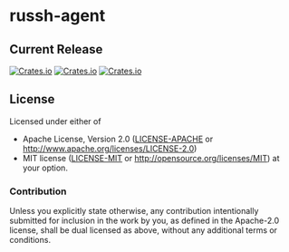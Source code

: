 # russh-agent
## Current Release
[![Crates.io](https://img.shields.io/crates/v/russh-agent.svg)](https://crates.io/crates/russh-agent)
[![Crates.io](https://img.shields.io/crates/l/russh-agent.svg)](https://crates.io/crates/russh-agent)
[![Crates.io](https://img.shields.io/crates/d/russh-agent.svg)](https://crates.io/crates/russh-agent)

<!-- ## Build Status
|              |                                                                                   |
---------------|-----------------------------------------------------------------------------------|
| Travis       | [![Build Status](https://travis-ci.org/rustyhorde/russh-agent.svg?branch=master)](https://travis-ci.org/rustyhorde/russh-agent)|
| GitLab CI/CD | [![pipeline status](https://gitlab.com/rustyhorde/russh-agent/badges/master/pipeline.svg)](https://gitlab.com/rustyhorde/russh-agent/commits/master)|
| Appveyor     | [![Build status](https://ci.appveyor.com/api/projects/status/rcdjlx0sxvk3wnww/branch/master?svg=true)](https://ci.appveyor.com/project/CraZySacX/russh-agent/branch/master)|

## Code Coverage
[![codecov](https://codecov.io/gh/rustyhorde/russh-agent/branch/master/graph/badge.svg)](https://codecov.io/gh/rustyhorde/russh-agent) -->

## License

Licensed under either of
 * Apache License, Version 2.0 ([LICENSE-APACHE](LICENSE-APACHE) or http://www.apache.org/licenses/LICENSE-2.0)
 * MIT license ([LICENSE-MIT](LICENSE-MIT) or http://opensource.org/licenses/MIT)
at your option.

### Contribution

Unless you explicitly state otherwise, any contribution intentionally submitted
for inclusion in the work by you, as defined in the Apache-2.0 license, shall be dual licensed as above, without any
additional terms or conditions.
